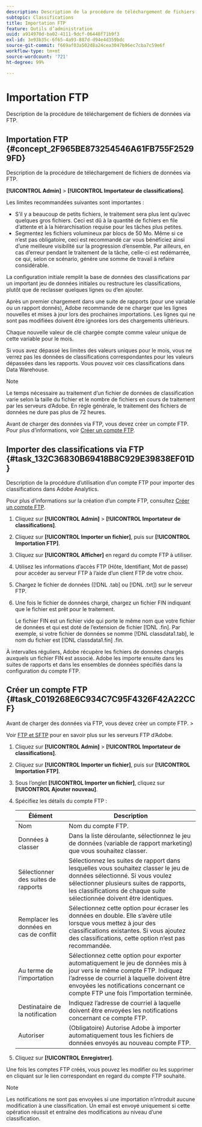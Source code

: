```yaml
---
description: Description de la procédure de téléchargement de fichiers de données via FTP.
subtopic: Classifications
title: Importation FTP
feature: Outils d’administration
uuid: a914970d-ba02-4111-9dcf-06448f71b9f3
exl-id: 3e93b35c-6f65-4a93-887d-d94e4d359bdc
source-git-commit: f669af03a502d8a24cea3047b96ec7cba7c59e6f
workflow-type: tm+mt
source-wordcount: '721'
ht-degree: 99%

---
```


# Importation FTP

Description de la procédure de téléchargement de fichiers de données via FTP.

## Importation FTP {#concept_2F965BE873254546A61FB755F25299FD}

Description de la procédure de téléchargement de fichiers de données via FTP.

**[!UICONTROL Admin]** > **[!UICONTROL Importateur de classifications]**.

Les limites recommandées suivantes sont importantes :

* S’il y a beaucoup de petits fichiers, le traitement sera plus lent qu’avec quelques gros fichiers. Ceci est dû à la quantité de fichiers en file d’attente et à la hiérarchisation requise pour les tâches plus petites.
* Segmentez les fichiers volumineux par blocs de 50 Mo. Même si ce n’est pas obligatoire, ceci est recommandé car vous bénéficiez ainsi d’une meilleure visibilité sur la progression d’ensemble. Par ailleurs, en cas d’erreur pendant le traitement de la tâche, celle-ci est redémarrée, ce qui, selon ce scénario, génère une somme de travail à refaire considérable.

La configuration initiale remplit la base de données des classifications par un important jeu de données initiales ou restructure les classifications, plutôt que de reclasser quelques lignes ou d’en ajouter.

Après un premier chargement dans une suite de rapports (pour une variable ou un rapport donnés), Adobe recommande de ne charger que les lignes nouvelles et mises à jour lors des prochaines importations. Les lignes qui ne sont pas modifiées doivent être ignorées lors des chargements ultérieurs.

Chaque nouvelle valeur de clé chargée compte comme valeur unique de cette variable pour le mois.

Si vous avez dépassé les limites des valeurs uniques pour le mois, vous ne verrez pas les données de classifications correspondantes pour les valeurs dépassées dans les rapports. Vous pouvez voir ces classifications dans Data Warehouse.

>[!NOTE]
>
>Le temps nécessaire au traitement d’un fichier de données de classification varie selon la taille du fichier et le nombre de fichiers en cours de traitement par les serveurs d’Adobe. En règle générale, le traitement des fichiers de données ne dure pas plus de 72 heures.

Avant de charger des données via FTP, vous devez créer un compte FTP. Pour plus d’informations, voir [Créer un compte FTP](/help/components/classifications/importer/c-uploading-saint-data-files-via-ftp.md#task_C019268E6C934C7C95F4326F42A22CCF).

## Importer des classifications via FTP {#task_132C36830B69418B8C929E39838EF01D}

<!-- 

t_upload_a_saint_data_file_via_ftp.xml

 -->

Description de la procédure d’utilisation d’un compte FTP pour importer des classifications dans Adobe Analytics.

Pour plus d’informations sur la création d’un compte FTP, consultez   [Créer un compte FTP](/help/components/classifications/importer/c-uploading-saint-data-files-via-ftp.md#task_C019268E6C934C7C95F4326F42A22CCF).

1. Cliquez sur **[!UICONTROL Admin]** > **[!UICONTROL Importateur de classifications]**.
1. Cliquez sur **[!UICONTROL Importer un fichier]**, puis sur **[!UICONTROL Importation FTP]**.
1. Cliquez sur **[!UICONTROL Afficher]** en regard du compte FTP à utiliser.
1. Utilisez les informations d’accès FTP (Hôte, Identifiant, Mot de passe) pour accéder au serveur FTP à l’aide d’un client FTP de votre choix.
1. Chargez le fichier de données ([!DNL .tab] ou [!DNL .txt]) sur le serveur FTP.
1. Une fois le fichier de données chargé, chargez un fichier FIN indiquant que le fichier est prêt pour le traitement.

   Le fichier FIN est un fichier vide qui porte le même nom que votre fichier de données et qui est doté de l’extension de fichier [!DNL .fin]. Par exemple, si votre fichier de données se nomme [!DNL classdata1.tab], le nom du fichier est [!DNL classdata1.fin] .fin.

À intervalles réguliers, Adobe récupère les fichiers de données chargés auxquels un fichier FIN est associé. Adobe les importe ensuite dans les suites de rapports et dans les ensembles de données spécifiés dans la configuration du compte FTP.

## Créer un compte FTP {#task_C019268E6C934C7C95F4326F42A22CCF}

Avant de charger des données via FTP, vous devez créer un compte FTP. >

<!-- 

t_create_an_ftp_account.xml

 -->

Voir [FTP et SFTP](https://experienceleague.adobe.com/docs/analytics/export/ftp-and-sftp/ftp-overview.html) pour en savoir plus sur les serveurs FTP d’Adobe.

1. Cliquez sur **[!UICONTROL Admin]** > **[!UICONTROL Importateur de classifications]**.
1. Cliquez sur **[!UICONTROL Importer un fichier]**, puis sur **[!UICONTROL Importation FTP]**.
1. Sous l’onglet **[!UICONTROL Importer un fichier]**, cliquez sur **[!UICONTROL Ajouter nouveau]**.
1. Spécifiez les détails du compte FTP :

   | Élément | Description |
   |---|---|
   | Nom | Nom du compte FTP. |
   | Données à classer | Dans la liste déroulante, sélectionnez le jeu de données (variable de rapport marketing) que vous souhaitez classer. |
   | Sélectionner des suites de rapports | Sélectionnez les suites de rapport dans lesquelles vous souhaitez classer le jeu de données sélectionné. Si vous voulez sélectionner plusieurs suites de rapports, les classifications de chaque suite sélectionnée doivent être identiques. |
   | Remplacer les données en cas de conflit | Sélectionnez cette option pour écraser les données en double. Elle s’avère utile lorsque vous mettez à jour des classifications existantes. Si vous ajoutez des classifications, cette option n’est pas recommandée. |
   | Au terme de l’importation | Sélectionnez cette option pour exporter automatiquement le jeu de données mis à jour vers le même compte FTP. Indiquez l’adresse de courriel à laquelle doivent être envoyées les notifications concernant ce compte FTP une fois l’importation terminée. |
   | Destinataire de la notification | Indiquez l’adresse de courriel à laquelle doivent être envoyées les notifications concernant ce compte FTP. |
   | Autoriser | (Obligatoire) Autorise Adobe à importer automatiquement tous les fichiers de données envoyés au nouveau compte FTP. |

1. Cliquez sur **[!UICONTROL Enregistrer]**.

Une fois les comptes FTP créés, vous pouvez les modifier ou les supprimer en cliquant sur le lien correspondant en regard du compte FTP souhaité.

>[!NOTE]
>
>Les notifications ne sont pas envoyées si une importation n’introduit aucune modification à une classification. Un email est envoyé uniquement si cette opération réussit et entraîne des modifications au niveau d’une classification.
